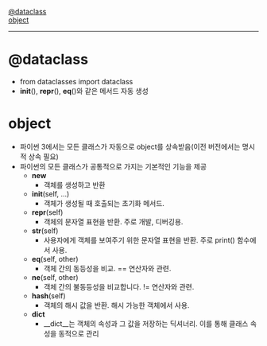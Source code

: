 [@dataclass](https://github.com/2jimoo/wiki-in-my-brain/blob/main/study-log/etc/python.md#dataclass-1)  
[object]()

--- 


# @dataclass
- from dataclasses import dataclass
-  __init__(), __repr__(), __eq__()와 같은 메서드 자동 생성

# object
- 파이썬 3에서는 모든 클래스가 자동으로 object를 상속받음(이전 버전에서는 명시적 상속 필요)
- 파이썬의 모든 클래스가 공통적으로 가지는 기본적인 기능을 제공
  - __new__
    - 객체를 생성하고 반환
  - __init__(self, ...)
    - 객체가 생성될 때 호출되는 초기화 메서드.
  - __repr__(self)
    - 객체의 문자열 표현을 반환. 주로 개발, 디버깅용.
  - __str__(self)
    - 사용자에게 객체를 보여주기 위한 문자열 표현을 반환. 주로 print() 함수에서 사용.
  - __eq__(self, other)
    - 객체 간의 동등성을 비교. == 연산자와 관련.
  - __ne__(self, other)
    - 객체 간의 불동등성을 비교합니다. != 연산자와 관련.
  - __hash__(self)
    - 객체의 해시 값을 반환. 해시 가능한 객체에서 사용.
  - __dict__
    - __dict__는 객체의 속성과 그 값을 저장하는 딕셔너리. 이를 통해 클래스 속성을 동적으로 관리
